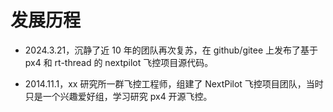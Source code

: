 # 发展历程

- 2024.3.21，沉静了近 10 年的团队再次复苏，在 github/gitee 上发布了基于 px4 和 rt-thread 的 nextpilot 飞控项目源代码。

- 2014.11.1，xx 研究所一群飞控工程师，组建了 NextPilot 飞控项目团队，当时只是一个兴趣爱好组，学习研究 px4 开源飞控。